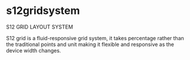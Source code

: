 s12gridsystem
=============

S12 GRID LAYOUT SYSTEM

S12 grid is a fluid-responsive grid system, it takes percentage rather than the traditional points 
and unit making it flexible and responsive as the device width changes.


